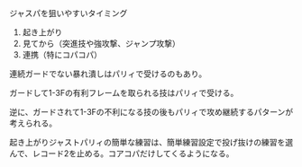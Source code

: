 ジャスパを狙いやすいタイミング

1. 起き上がり
2. 見てから（突進技や強攻撃、ジャンプ攻撃）
3. 連携（特にコパコパ）

連続ガードでない暴れ潰しはパリィで受けるのもあり。

ガードして1-3Fの有利フレームを取られる技はパリィで受ける。

逆に、ガードされて1-3Fの不利になる技の後もパリィで攻め継続するパターンが考えられる。

起き上がりジャストパリィの簡単な練習は、簡単練習設定で投げ抜けの練習を選んで、レコード2を止める。コアコパだけしてくるようになる。
